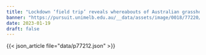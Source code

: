 ```yaml
---
title: "Lockdown ‘field trip’ reveals whereabouts of Australian grasshoppers"
banner: "https://pursuit.unimelb.edu.au/__data/assets/image/0018/77220/cedb8f306742816f5d572e693669123161ba256c.jpg"
date: 2023-01-19
draft: false
---
```


{{< json_article file="data/p77212.json" >}}